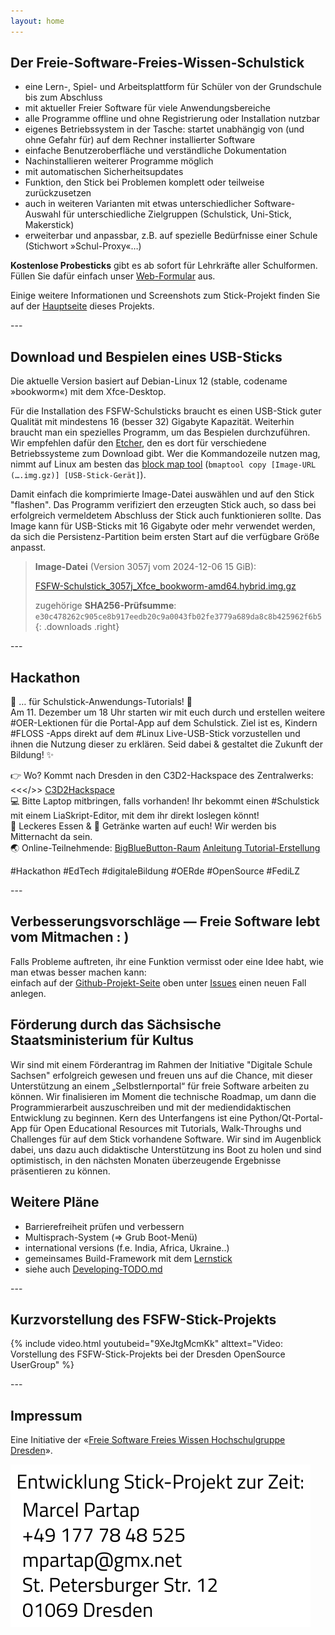 ```yaml
---
layout: home
---
```

<section class="centered" markdown="1">

# Der Freie-Software-Freies-Wissen-Schulstick
- eine Lern-, Spiel- und Arbeitsplattform für Schüler von der Grundschule bis zum Abschluss
- mit aktueller Freier Software für viele Anwendungsbereiche
- alle Programme offline und ohne Registrierung oder Installation nutzbar
- eigenes Betriebssystem in der Tasche: startet unabhängig von (und ohne Gefahr für) auf dem Rechner installierter Software
- einfache Benutzeroberfläche und verständliche Dokumentation
- Nachinstallieren weiterer Programme möglich
- mit automatischen Sicherheitsupdates
- Funktion, den Stick bei Problemen komplett oder teilweise zurückzusetzen
- auch in weiteren Varianten mit etwas unterschiedlicher Software-Auswahl für unterschiedliche Zielgruppen (Schulstick, Uni-Stick, Makerstick)
- erweiterbar und anpassbar, z.B. auf spezielle Bedürfnisse einer Schule (Stichwort »Schul-Proxy«…)

**Kostenlose Probesticks** gibt es ab sofort für Lehrkräfte aller Schulformen.
Füllen Sie dafür einfach unser [Web-Formular](https://survey.opensourceecology.de/index.php?r=survey/index&sid=281135) aus.

Einige weitere Informationen und Screenshots zum Stick-Projekt finden Sie auf der [Hauptseite](https://github.com/fsfw-dresden/usb-live-linux) dieses Projekts.

</section>
---
<section class="two-columns" markdown="1">

## Download und Bespielen eines USB-Sticks
Die aktuelle Version basiert auf Debian-Linux 12 (stable, codename »bookworm«) mit dem Xfce-Desktop.

Für die Installation des FSFW-Schulsticks braucht es einen USB-Stick guter Qualität mit mindestens 16 (besser 32) Gigabyte Kapazität. Weiterhin braucht man ein spezielles Programm, um das Bespielen durchzuführen. Wir empfehlen dafür den [Etcher](https://www.balena.io/etcher/), den es dort für verschiedene Betriebssysteme zum Download gibt. Wer die Kommandozeile nutzen mag, nimmt auf Linux am besten das [block map tool](https://pkgs.org/search/?q=bmaptool&on=files) (`bmaptool copy [Image-URL (….img.gz)] [USB-Stick-Gerät]`).

Damit einfach die komprimierte Image-Datei auswählen und auf den Stick "flashen". Das Programm verifiziert den erzeugten Stick auch, so dass bei erfolgreich vermeldetem Abschluss der Stick auch funktionieren sollte.
Das Image kann für USB-Sticks mit 16 Gigabyte oder mehr verwendet werden, da sich die Persistenz-Partition beim ersten Start auf die verfügbare Größe anpasst.

> **Image-Datei** (Version 3057j vom 2024-12-06 15 GiB):
> 
> [FSFW-Schulstick_3057j_Xfce_bookworm-amd64.hybrid.img.gz](https://ftp.inf.tu-dresden.de/os/FSFW/FSFW-Schulstick_3057j_Xfce_bookworm-amd64.hybrid.img.gz)
>
> zugehörige **SHA256-Prüfsumme**: `e30c478262c905ce8b917eedb20c9a0043fb02fe3779a689da8c8b425962f6b5`
{: .downloads .right}

</section>
---
<section class="centered" markdown="1">

## Hackathon
📣 … für Schulstick-Anwendungs-Tutorials! 🚀<br/>
Am 11. Dezember um 18 Uhr starten wir mit euch durch und erstellen weitere #OER-Lektionen für die Portal-App auf dem Schulstick. Ziel ist es, Kindern #FLOSS -Apps direkt auf dem #Linux Live-USB-Stick vorzustellen und ihnen die Nutzung dieser zu erklären. Seid dabei & gestaltet die Zukunft der Bildung! ✨ 

👉 Wo? Kommt nach Dresden in den C3D2-Hackspace des Zentralwerks: <<</>> [C3D2Hackspace](https://c3d2.de/space.html)<br/>
💻 Bitte Laptop mitbringen, falls vorhanden! Ihr bekommt einen #Schulstick mit einem LiaSkript-Editor, mit dem ihr direkt loslegen könnt!<br/>
🥙 Leckeres Essen & 🥤 Getränke warten auf euch! Wir werden bis Mitternacht da sein.<br/>
🌏 Online-Teilnehmende: [BigBlueButton-Raum](https://bbb.tu-dresden.de/rooms/six-rdr-4lh-bvg/join) [Anleitung Tutorial-Erstellung](https://fsfw-dresden.github.io/schulstick-tutorial-docs/)


#Hackathon #EdTech #digitaleBildung #OERde #OpenSource #FediLZ

</section>
---
<section class="centered" markdown="1">

## Verbesserungsvorschläge — Freie Software lebt vom Mitmachen : )
Falls Probleme auftreten, ihr eine Funktion vermisst oder eine Idee habt, wie man etwas besser machen kann:<br/>
einfach auf der [Github-Projekt-Seite](https://github.com/fsfw-dresden/usb-live-linux) oben unter [Issues](https://github.com/fsfw-dresden/usb-live-linux/issues) einen neuen Fall anlegen.

## Förderung durch das Sächsische Staatsministerium für Kultus
Wir sind mit einem Förderantrag im Rahmen der Initiative "Digitale Schule Sachsen" erfolgreich gewesen und freuen uns auf die Chance, mit dieser Unterstützung an einem „Selbstlernportal“ für freie Software arbeiten zu können. Wir finalisieren im Moment die technische Roadmap, um dann die Programmierarbeit auszuschreiben und mit der mediendidaktischen Entwicklung zu beginnen. Kern des Unterfangens ist eine Python/Qt-Portal-App für Open Educational Resources mit Tutorials, Walk-Throughs und Challenges für auf dem Stick vorhandene Software. Wir sind im Augenblick dabei, uns dazu auch didaktische Unterstützung ins Boot zu holen und sind optimistisch, in den nächsten Monaten überzeugende Ergebnisse präsentieren zu können.

## Weitere Pläne
- Barrierefreiheit prüfen und verbessern
- Multisprach-System (=> Grub Boot-Menü)
- international versions (f.e. India, Africa, Ukraine..)
- gemeinsames Build-Framework mit dem [Lernstick](https://lernstick.ch/)
- siehe auch [Developing-TODO.md](https://github.com/fsfw-dresden/usb-live-linux/blob/main/doc/Developing-TODO.md)

</section>
---
<section class="centered" markdown="1">

## Kurzvorstellung des FSFW-Stick-Projekts
{% include video.html youtubeid="9XeJtgMcmKk" alttext="Video: Vorstellung des FSFW-Stick-Projekts bei der Dresden OpenSource UserGroup" %}

</section>
---
<section class="centered" markdown="1">

## Impressum
Eine Initiative der «[Freie Software Freies Wissen Hochschulgruppe Dresden](https://fsfw-dresden.de/)».

![Kontakt](assets/img/stick-kontakt.svg)
</section>
